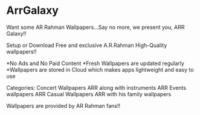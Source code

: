 # ArrGalaxy

Want some AR Rahman Wallpapers...Say no more, we present you, ARR Galaxy!!

Setup or Download Free and exclusive A.R.Rahman High-Quality wallpapers!!

*No Ads and No Paid Content
*Fresh Wallpapers are updated regularly
*Wallpapers are stored in Cloud which makes apps lightweight and easy to use

Categories:
Concert Wallpapers
ARR along with instruments
ARR Events wallpapers
ARR Casual Wallpapers
ARR with his family wallpapers

Wallpapers are provided by AR Rahman fans!!

